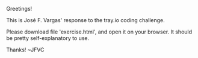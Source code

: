 Greetings!

This is José F. Vargas' response to the tray.io coding challenge.

Please download file 'exercise.html', and open it on your browser. It should be pretty self-explanatory to use.

Thanks! ~JFVC
